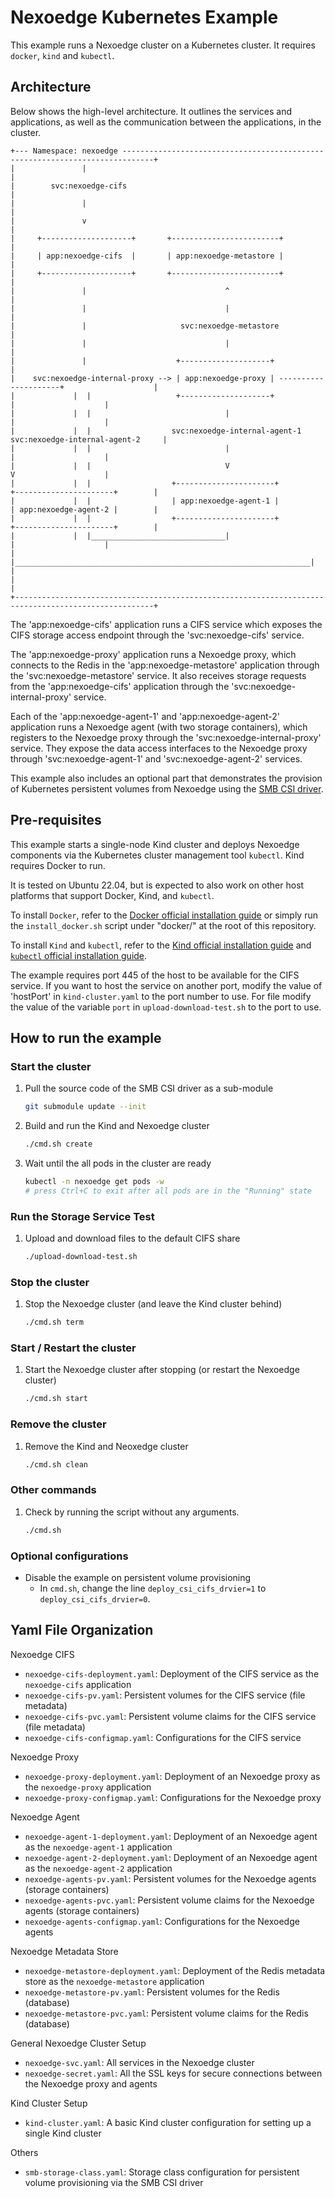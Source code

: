 # Nexoedge Kubernetes Example

This example runs a Nexoedge cluster on a Kubernetes cluster. It requires `docker`, `kind` and `kubectl`.


## Architecture

Below shows the high-level architecture. It outlines the services and applications, as well as the communication between the applications, in the cluster.

```
+--- Namespace: nexoedge -----------------------------------------------------------------------------+
|               |                                                                                     |
|        svc:nexoedge-cifs                                                                            |
|               |                                                                                     |
|               v                                                                                     |
|     +--------------------+       +------------------------+                                         |
|     | app:nexoedge-cifs  |       | app:nexoedge-metastore |                                         |
|     +--------------------+       +------------------------+                                         |
|               |                               ^                                                     |
|               |                               |                                                     |
|               |                     svc:nexoedge-metastore                                          |
|               |                               |                                                     |
|               |                    +--------------------+                                           |
|    svc:nexoedge-internal-proxy --> | app:nexoedge-proxy | ---------------------+                    |
|             |  |                   +--------------------+                      |                    |
|             |  |                              |                                |                    |
|             |  |                  svc:nexoedge-internal-agent-1   svc:nexoedge-internal-agent-2     |
|             |  |                              |                                |                    |
|             |  |                              V                                V                    |
|             |  |                  +----------------------+          +----------------------+        |
|             |  |                  | app:nexoedge-agent-1 |          | app:nexoedge-agent-2 |        |
|             |  |                  +----------------------+          +----------------------+        |
|             |  |______________________________|                                |                    |
|             |__________________________________________________________________|                    |
|                                                                                                     |
+-----------------------------------------------------------------------------------------------------+
```

The 'app:nexoedge-cifs' application runs a CIFS service which exposes the CIFS storage access endpoint through the 'svc:nexoedge-cifs' service.

The 'app:nexoedge-proxy' application runs a Nexoedge proxy, which connects to the Redis in the 'app:nexoedge-metastore' application through the 'svc:nexoedge-metastore' service. It also receives storage requests from the 'app:nexoedge-cifs' application through the 'svc:nexoedge-internal-proxy' service.

Each of the 'app:nexoedge-agent-1' and 'app:nexoedge-agent-2' application runs a Nexoedge agent (with two storage containers), which registers to the Nexoedge proxy through the 'svc:nexoedge-internal-proxy' service. They expose the data access interfaces to the Nexoedge proxy through 'svc:nexoedge-agent-1' and 'svc:nexoedge-agent-2' services.

This example also includes an optional part that demonstrates the provision of Kubernetes persistent volumes from Nexoedge using the [SMB CSI driver](https://github.com/kubernetes-csi/csi-driver-smb/).

## Pre-requisites

This example starts a single-node Kind cluster and deploys Nexoedge components via the Kubernetes cluster management tool `kubectl`. Kind requires Docker to run.

It is tested on Ubuntu 22.04, but is expected to also work on other host platforms that support Docker, Kind, and `kubectl`.

To install `Docker`, refer to the [Docker official installation guide](https://docs.docker.com/engine/install/) or simply run the `install_docker.sh` script under "docker/" at the root of this repository.

To install `Kind` and `kubectl`, refer to the [Kind official installation guide](https://kind.sigs.k8s.io/docs/user/quick-start/#installation) and [`kubectl` official installation guide](https://kubernetes.io/docs/tasks/tools/#kubectl).

The example requires port 445 of the host to be available for the CIFS service. If you want to host the service on another port, modify the value of 'hostPort' in `kind-cluster.yaml` to the port number to use. For file modify the value of the variable `port` in `upload-download-test.sh` to the port to use.


## How to run the example 

### Start the cluster

1. Pull the source code of the SMB CSI driver as a sub-module
   ```bash
   git submodule update --init
   ```

1. Build and run the Kind and Nexoedge cluster
   ```bash
   ./cmd.sh create
   ```

1. Wait until the all pods in the cluster are ready
   ```bash
   kubectl -n nexoedge get pods -w
   # press Ctrl+C to exit after all pods are in the "Running" state
   ```

### Run the Storage Service Test

1. Upload and download files to the default CIFS share
   ```bash
   ./upload-download-test.sh
   ```

### Stop the cluster

1. Stop the Nexoedge cluster (and leave the Kind cluster behind)
   ```bash
   ./cmd.sh term
   ```

### Start / Restart the cluster

1. Start the Nexoedge cluster after stopping (or restart the Nexoedge cluster)
   ```bash
   ./cmd.sh start
   ```

### Remove the cluster

1. Remove the Kind and Neoxedge cluster
   ```bash
   ./cmd.sh clean
   ```

### Other commands

1. Check by running the script without any arguments.
   ```bash
   ./cmd.sh
   ```

### Optional configurations

- Disable the example on persistent volume provisioning
  - In `cmd.sh`, change the line `deploy_csi_cifs_drvier=1` to `deploy_csi_cifs_drvier=0`.

## Yaml File Organization

Nexoedge CIFS

- `nexoedge-cifs-deployment.yaml`: Deployment of the CIFS service as the `nexoedge-cifs` application
- `nexoedge-cifs-pv.yaml`: Persistent volumes for the CIFS service (file metadata)
- `nexoedge-cifs-pvc.yaml`: Persistent volume claims for the CIFS service (file metadata)
- `nexoedge-cifs-configmap.yaml`: Configurations for the CIFS service

Nexoedge Proxy

- `nexoedge-proxy-deployment.yaml`: Deployment of an Nexoedge proxy as the `nexoedge-proxy` application
- `nexoedge-proxy-configmap.yaml`: Configurations for the Nexoedge proxy


Nexoedge Agent

- `nexoedge-agent-1-deployment.yaml`: Deployment of an Nexoedge agent as the `nexoedge-agent-1` application
- `nexoedge-agent-2-deployment.yaml`: Deployment of an Nexoedge agent as the `nexoedge-agent-2` application
- `nexoedge-agents-pv.yaml`: Persistent volumes for the Nexoedge agents (storage containers)
- `nexoedge-agents-pvc.yaml`: Persistent volume claims for the Nexoedge agents (storage containers)
- `nexoedge-agents-configmap.yaml`: Configurations for the Nexoedge agents

Nexoedge Metadata Store

- `nexoedge-metastore-deployment.yaml`: Deployment of the Redis metadata store as the `nexoedge-metastore` application
- `nexoedge-metastore-pv.yaml`: Persistent volumes for the Redis (database)
- `nexoedge-metastore-pvc.yaml`: Persistent volume claims for the Redis (database)

General Nexoedge Cluster Setup

- `nexoedge-svc.yaml`: All services in the Nexoedge cluster
- `nexoedge-secret.yaml`: All the SSL keys for secure connections between the Nexoedge proxy and agents

Kind Cluster Setup

- `kind-cluster.yaml`: A basic Kind cluster configuration for setting up a single Kind cluster

Others

- `smb-storage-class.yaml`: Storage class configuration for persistent volume provisioning via the SMB CSI driver

